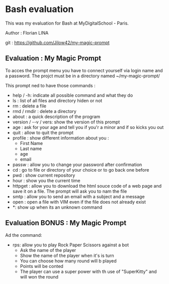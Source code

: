 # Bash evaluation
This was my evaluation for Bash at MyDigitalSchool - Paris.

Author : Florian LINA

git : https://github.com/Jilow42/my-magic-prompt

## Evaluation : My Magic Prompt

To acces the prompt menu you have to connect yourself via login name and a password. The projct must be in a directory named ~/my-magic-prompt/ 

This prompt ned to have those commands :
* help / -h: indicate all possible command and what they do
* ls : list of all files and directory hiden or not
* rm : delete a file
* rmd / rmdir : delete a directory
* about : a quick description of the program
* version / --v / vers: show the version of this prompt
* age : ask for your age and tell you if you'r a minor and if so kicks you out
* quit : allow to quit the prompt
* profile : show different information about you :
    * First Name
    * Last name 
    * age
    * email
* passw : allow you to change your password after confirmation
* cd : go to file or directory of your choice or to go back one before
* pwd : show current repository
* hour : show you the current time
* httpget : allow you to download the html souce code of a web page and save it on a file. The prompt will ask you to nam the file 
* smtp : allow you to send an email with a subject and a message
* open : open a file with VIM even if the file does not already exist
* *: show up when its an unknown command

## Evaluation BONUS : My Magic Prompt

Ad the command: 
* rps: allow you to play Rock Paper Scissors against a bot
    * Ask the name of the player
    * Show the name of the player when it's is turn
    * You can choose how many round will b played
    * Points will be conted
    * The player can use a super power with th use of "SuperKitty" and will won the round
